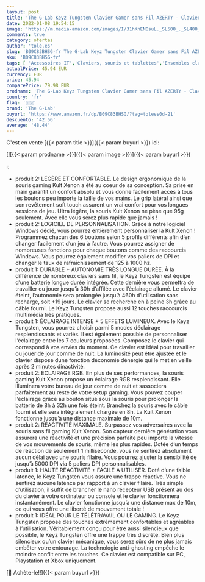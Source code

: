 ```yaml
---
layout: post
title: 'The G-Lab Keyz Tungsten Clavier Gamer sans Fil AZERTY - Clavier Gamer Rétroéclairé & Kult Xenon Souris Gamer sans Fil Rechargeable - Souris Gaming Wireless Haute Performance 5000 DPI  LED RGB'
date: 2022-01-08 19:54:15
image: 'https://m.media-amazon.com/images/I/31hKnENOsuL._SL500_._SL400_.jpg'
comments: true
category: ofertas
author: 'tole.es'
slug: 'B09C83BHSG-fr The G-Lab Keyz Tungsten Clavier Gamer sans Fil AZERTY -...'
sku: 'B09C83BHSG-fr'
tags: [ 'Accessoires IT','Claviers, souris et tablettes','Ensembles clavier et souris','Informatique','the g-lab', ]
actualPrice: 45.94 EUR
currency: EUR
price: 45.94
comparePrice: 79.98 EUR
prodname: 'The G-Lab Keyz Tungsten Clavier Gamer sans Fil AZERTY - Clavier Gamer Rétroéclairé & Kult Xenon Souris Gamer sans Fil Rechargeable - Souris Gaming Wireless Haute Performance 5000 DPI  LED RGB'
country: 'fr'
flag: '🇫🇷'
brand: 'The G-Lab'
buyurl: 'https://www.amazon.fr/dp/B09C83BHSG/?tag=tolees0d-21'
descuento: '42.56'
average: '48.44'
---
```


C'est en vente [{{< param title >}}]({{< param buyurl >}}) ici:

[![{{< param prodname >}}]({{< param image >}})]({{< param buyurl >}})

ℹ️:

- produit 2: LÉGÈRE ET CONFORTABLE. Le design ergonomique de la souris gaming Kult Xenon a été au coeur de sa conception. Sa prise en main garantit un confort absolu et vous donne facilement accès à tous les boutons peu importe la taille de vos mains. Le grip latéral ainsi que son revêtement soft touch assurent un vrai confort pour vos longues sessions de jeu. Ultra légère, la souris Kult Xenon ne pèse que 95g seulement. Avec elle vous serez plus rapide que jamais !
- produit 2: LOGICIEL DE PERSONNALISATION. Grâce à notre logiciel Windows dédié, vous pourrez entièrement personnaliser la Kult Xenon ! Programmez chacun des 6 boutons selon 5 profils différents afin d’en changer facilement d’un jeu à l’autre. Vous pourrez assigner de nombreuses fonctions pour chaque boutons comme des raccourcis Windows. Vous pourrez également modifier vos paliers de DPI et changer le taux de rafraîchissement de 125 à 1000 hz.
- produit 1: DURABLE + AUTONOMIE TRÈS LONGUE DURÉE. À la différence de nombreux claviers sans fil, le Keyz Tungsten est équipé d’une batterie longue durée intégrée. Cette dernière vous permettra de travailler ou jouer jusqu’à 30h d’affilée avec l’éclairage allumé. Le clavier éteint, l’autonomie sera prolongée jusqu’à 460h d’utilisation sans recharge, soit +19 jours. Le clavier se recherche en à peine 3h grâce au câble fourni. Le Keyz Tungsten propose aussi 12 touches raccourcis multimédia très pratiques.
- produit 1: ÉCLAIRAGE INTENSE + 5 EFFETS LUMINEUX. Avec le Keyz Tungsten, vous pourrez choisir parmi 5 modes déclairage resplendissants et variés. Il est également possible de personnaliser l’éclairage entre les 7 couleurs proposées. Composez le clavier qui correspond à vos envies du moment. Ce clavier est idéal pour travailler ou jouer de jour comme de nuit. La luminosité peut être ajustée et le clavier dispose dune fonction déconomie dénergie qui le met en veille après 2 minutes dinactivité.
- produit 2: ÉCLAIRAGE RGB. En plus de ses performances, la souris gaming Kult Xenon propose un éclairage RGB resplendissant. Elle illuminera votre bureau de jour comme de nuit et sassociera parfaitement au reste de votre setup gaming. Vous pouvez couper l’éclairage grâce au bouton situé sous la souris pour prolonger la batterie de 8h à 32h une fois éteint. Branchez la souris avec le câble fourni et elle sera intégralement chargée en 8h. La Kult Xenon fonctionne jusqu’à une distance maximale de 10m.
- produit 2: RÉACTIVITÉ MAXIMALE. Surpassez vos adversaires avec la souris sans fil gaming Kult Xenon. Son capteur dernière génération vous assurera une réactivité et une précision parfaite peu importe la vitesse de vos mouvements de souris, même les plus rapides. Dotée d’un temps de réaction de seulement 1 milliseconde, vous ne sentirez absolument aucun délai avec une souris filaire. Vous pourrez ajuster la sensibilité de jusqu’à 5000 DPI via 5 paliers DPI personnalisables.
- produit 1: HAUTE RÉACTIVITÉ + FACILE À UTILISER. Doté d’une faible latence, le Keyz Tungsten vous assure une frappe réactive. Vous ne sentirez aucune latence par rapport à un clavier filaire. Très simple d’utilisation, il suffit de brancher le nano récepteur USB présent au dos du clavier à votre ordinateur ou console et le clavier fonctionnera instantanément. Le clavier fonctionne jusqu’à une distance max de 10m, ce qui vous offre une liberté de mouvement totale !
- produit 1: IDÉAL POUR LE TÉLÉTRAVAIL OU LE GAMING. Le Keyz Tungsten propose des touches extrêmement confortables et agréables à l’utilisation. Véritablement conçu pour être aussi silencieux que possible, le Keyz Tungsten offre une frappe très discrète. Bien plus silencieux qu’un clavier mécanique, vous serez sûrs de ne plus jamais embêter votre entourage. La technologie anti-ghosting empêche le moindre conflit entre les touches. Ce clavier est compatible sur PC, Playstation et Xbox uniquement.

[🛒 Achète-le!!]({{< param buyurl >}})
